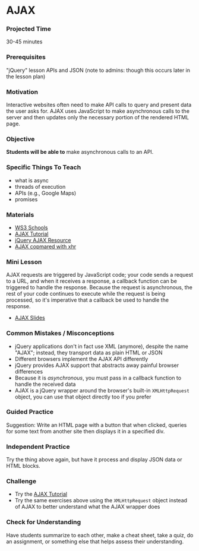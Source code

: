 # AJAX

### Projected Time
30-45 minutes

### Prerequisites
"jQuery" lesson
APIs and JSON (note to admins: though this occurs later in the lesson plan)

### Motivation
Interactive websites often need to make API calls to query and present data the user asks for. AJAX uses JavaScript to make asynchronous calls to the server and then updates only the necessary portion of the rendered HTML page.

### Objective
**Students will be able to** make asynchronous calls to an API.

### Specific Things To Teach
- what is async
- threads of execution
- APIs (e.g., Google Maps)
- promises

### Materials
- [WS3 Schools](https://www.w3schools.com/xml/ajax_intro.asp)
- [AJAX Tutorial](https://www.tutorialspoint.com/ajax/)
- [jQuery AJAX Resource](https://learn.jquery.com/ajax/)
- [AJAX copmared with xhr](https://blog.garstasio.com/you-dont-need-jquery/ajax/)

### Mini Lesson
AJAX requests are triggered by JavaScript code; your code sends a request to a URL, and when it receives a response, a callback function can be triggered to handle the response. Because the request is asynchronous, the rest of your code continues to execute while the request is being processed, so it's imperative that a callback be used to handle the response.

- [AJAX Slides](https://docs.google.com/presentation/d/1S3BjcLZNjex2_qiA9MdyJOjWZ_qmJ78STbUeDEyHH_8/edit#slide=id.g241461b869_0_5)


### Common Mistakes / Misconceptions
-  jQuery applications don't in fact use XML (anymore), despite the name "AJAX"; instead, they transport data as plain HTML or JSON
-  Different browsers implement the AJAX API differently
  -  jQuery provides AJAX support that abstracts away painful browser differences
- Because it is *asynchronous*, you must pass in a callback function to handle the received data
- AJAX is a jQuery wrapper around the browser's built-in `XMLHttpRequest` object, you can use that object directly too if you prefer

### Guided Practice

Suggestion: Write an HTML page with a button that when clicked, queries for some text from another site then displays it in a specified div.


### Independent Practice

Try the thing above again, but have it process and display JSON data or HTML blocks.


### Challenge

- Try the [AJAX Tutorial](https://www.tutorialspoint.com/ajax/)
- Try the same exercises above using the `XMLHttpRequest` object instead of AJAX to better understand what the AJAX wrapper does

### Check for Understanding

Have students summarize to each other, make a cheat sheet, take a quiz, do an assignment, or something else that helps assess their understanding.
